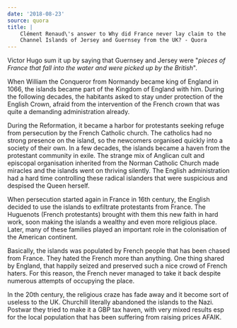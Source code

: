 ```yaml
---
date: '2018-08-23'
source: quora
title: |
    Clément Renaud\'s answer to Why did France never lay claim to the
    Channel Islands of Jersey and Guernsey from the UK? - Quora
---
```


Victor Hugo sum it up by saying that Guernsey and Jersey were "*pieces
of France that fall into the water and were picked up by the British*".

When William the Conqueror from Normandy became king of England in 1066,
the islands became part of the Kingdom of England with him. During the
following decades, the habitants asked to stay under protection of the
English Crown, afraid from the intervention of the French crown that was
quite a demanding administration already.

During the Reformation, it became a harbor for protestants seeking
refuge from persecution by the French Catholic church. The catholics had
no strong presence on the island, so the newcomers organised quickly
into a society of their own. In a few decades, the islands became a
haven from the protestant community in exile. The strange mix of
Anglican cult and episcopal organisation inherited from the Norman
Catholic Church made miracles and the islands went on thriving silently.
The English administration had a hard time controlling these radical
islanders that were suspicious and despised the Queen herself.

When persecution started again in France in 16th century, the English
decided to use the islands to exfiltrate protestants from France. The
Huguenots (French protestants) brought with them this new faith in hard
work, soon making the islands a wealthy and even more religious place.
Later, many of these families played an important role in the
colonisation of the American continent.

Basically, the islands was populated by French people that has been
chased from France. They hated the French more than anything. One thing
shared by England, that happily seized and preserved such a nice crowd
of French haters. For this reason, the French never managed to take it
back despite numerous attempts of occupying the place.

In the 20th century, the religious craze has fade away and it become
sort of useless to the UK. Churchill literally abandoned the islands to
the Nazi. Postwar they tried to make it a GBP tax haven, with very mixed
results esp for the local population that has been suffering from
raising prices AFAIK.
